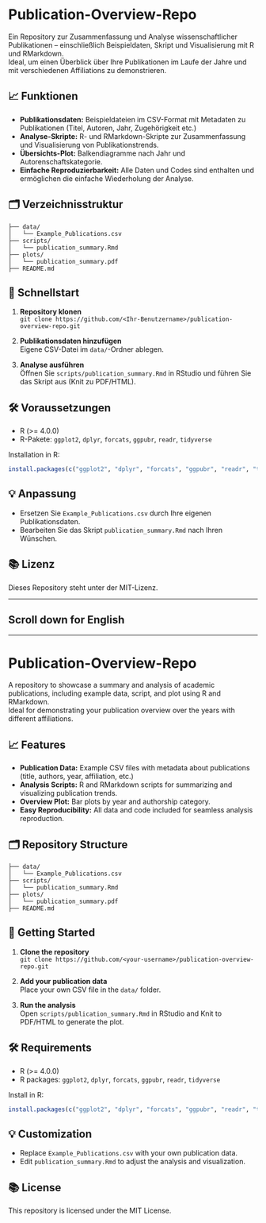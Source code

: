 # Publication-Overview-Repo

Ein Repository zur Zusammenfassung und Analyse wissenschaftlicher Publikationen – einschließlich Beispieldaten, Skript und Visualisierung mit R und RMarkdown.  
Ideal, um einen Überblick über Ihre Publikationen im Laufe der Jahre und mit verschiedenen Affiliations zu demonstrieren.

## 📈 Funktionen

- **Publikationsdaten:** Beispieldateien im CSV-Format mit Metadaten zu Publikationen (Titel, Autoren, Jahr, Zugehörigkeit etc.)
- **Analyse-Skripte:** R- und RMarkdown-Skripte zur Zusammenfassung und Visualisierung von Publikationstrends.
- **Übersichts-Plot:** Balkendiagramme nach Jahr und Autorenschaftskategorie.
- **Einfache Reproduzierbarkeit:** Alle Daten und Codes sind enthalten und ermöglichen die einfache Wiederholung der Analyse.

## 🗂 Verzeichnisstruktur

```
├── data/
│   └── Example_Publications.csv
├── scripts/
│   └── publication_summary.Rmd
├── plots/
│   └── publication_summary.pdf
├── README.md
```

## 🚀 Schnellstart

1. **Repository klonen**  
   `git clone https://github.com/<Ihr-Benutzername>/publication-overview-repo.git`

2. **Publikationsdaten hinzufügen**  
   Eigene CSV-Datei im `data/`-Ordner ablegen.

3. **Analyse ausführen**  
   Öffnen Sie `scripts/publication_summary.Rmd` in RStudio und führen Sie das Skript aus (Knit zu PDF/HTML).

## 🛠 Voraussetzungen

- R (>= 4.0.0)
- R-Pakete: `ggplot2`, `dplyr`, `forcats`, `ggpubr`, `readr`, `tidyverse`

Installation in R:
```r
install.packages(c("ggplot2", "dplyr", "forcats", "ggpubr", "readr", "tidyverse"))
```

## 💡 Anpassung

- Ersetzen Sie `Example_Publications.csv` durch Ihre eigenen Publikationsdaten.
- Bearbeiten Sie das Skript `publication_summary.Rmd` nach Ihren Wünschen.

## 📚 Lizenz

Dieses Repository steht unter der MIT-Lizenz.

---

## Scroll down for English

---

# Publication-Overview-Repo

A repository to showcase a summary and analysis of academic publications, including example data, script, and plot using R and RMarkdown.  
Ideal for demonstrating your publication overview over the years with different affiliations.

## 📈 Features

- **Publication Data:** Example CSV files with metadata about publications (title, authors, year, affiliation, etc.)
- **Analysis Scripts:** R and RMarkdown scripts for summarizing and visualizing publication trends.
- **Overview Plot:** Bar plots by year and authorship category.
- **Easy Reproducibility:** All data and code included for seamless analysis reproduction.

## 🗂 Repository Structure

```
├── data/
│   └── Example_Publications.csv
├── scripts/
│   └── publication_summary.Rmd
├── plots/
│   └── publication_summary.pdf
├── README.md
```

## 🚀 Getting Started

1. **Clone the repository**  
   `git clone https://github.com/<your-username>/publication-overview-repo.git`

2. **Add your publication data**  
   Place your own CSV file in the `data/` folder.

3. **Run the analysis**  
   Open `scripts/publication_summary.Rmd` in RStudio and Knit to PDF/HTML to generate the plot.

## 🛠 Requirements

- R (>= 4.0.0)
- R packages: `ggplot2`, `dplyr`, `forcats`, `ggpubr`, `readr`, `tidyverse`

Install in R:
```r
install.packages(c("ggplot2", "dplyr", "forcats", "ggpubr", "readr", "tidyverse"))
```

## 💡 Customization

- Replace `Example_Publications.csv` with your own publication data.
- Edit `publication_summary.Rmd` to adjust the analysis and visualization.

## 📚 License

This repository is licensed under the MIT License.
